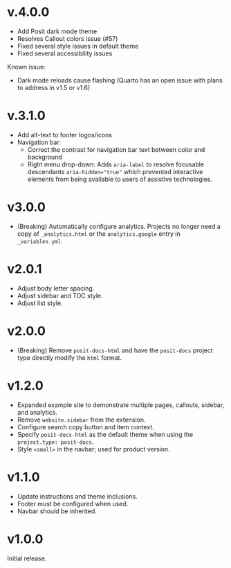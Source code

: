 # v.4.0.0

* Add Posit dark mode theme
* Resolves Callout colors issue (#57)
* Fixed several style issues in default theme
* Fixed several accessibility issues

Known issue:

* Dark mode reloads cause flashing (Quarto has an open issue with plans to address in v1.5 or v1.6)

# v.3.1.0

* Add alt-text to footer logos/icons
* Navigation bar:
    * Correct the contrast for navigation bar text between color and background
    * Right menu drop-down: Adds `aria-label` to resolve focusable descendants `aria-hidden="true"` which prevented interactive elements from being available to users of assistive technologies.

# v3.0.0

* (Breaking) Automatically configure analytics. Projects no longer need a copy
  of `_analytics.html` or the `analytics.google` entry in `_variables.yml`.

# v2.0.1

* Adjust body letter spacing.
* Adjust sidebar and TOC style.
* Adjust list style.

# v2.0.0

* (Breaking) Remove `posit-docs-html` and have the `posit-docs` project type
  directly modify the `html` format.

# v1.2.0

* Expanded example site to demonstrate multiple pages, callouts, sidebar, and analytics.
* Remove `website.sidebar` from the extension.
* Configure search copy button and item context.
* Specify `posit-docs-html` as the default theme when using the `project.type: posit-docs`.
* Style `<small>` in the navbar; used for product version.

# v1.1.0

* Update instructions and theme inclusions.
* Footer must be configured when used.
* Navbar should be inherited.

# v1.0.0

Initial release.
